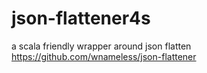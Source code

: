 # json-flattener4s
a scala friendly wrapper around json flatten https://github.com/wnameless/json-flattener
